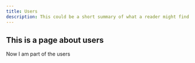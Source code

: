 ```yaml
---
title: Users
description: This could be a short summary of what a reader might find on this page
---
```


## This is a page about users

Now I am part of the users
